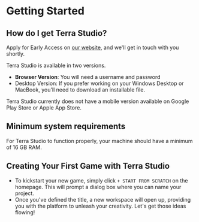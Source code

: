# Getting Started

## How do I get Terra Studio?

Apply for Early Access on [our website](https://www.letsterra.com/), and we'll get in touch with you shortly.

Terra Studio is available in two versions.

* **Browser Version**: You will need a username and password
* Desktop Version: If you prefer working on your Windows Desktop or MacBook, you'll need to download an installable file.

Terra Studio currently does not have a mobile version available on Google Play Store or Apple App Store.

## Minimum system requirements

For Terra Studio to function properly, your machine should have a minimum of 16 GB RAM.

## Creating Your First Game with Terra Studio

* To kickstart your new game, simply click  `+ START FROM SCRATCH` on the homepage. This will prompt a dialog box where you can name your project.&#x20;
* Once you've defined the title, a new workspace will open up, providing you with the platform to unleash your creativity. Let's get those ideas flowing!

<figure><img src="../.gitbook/assets/image (7).png" alt=""><figcaption></figcaption></figure>





